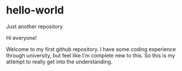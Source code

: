 # hello-world
Just another repository

Hi everyone!

Welcome to my first github repository.
I have some coding experience through university, but feel like
I'm complete new to this. 
So this is my attempt to really get into the understanding.
